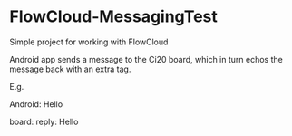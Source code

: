 # FlowCloud-MessagingTest
Simple project for working with FlowCloud

Android app sends a message to the Ci20 board, which in turn echos the message back with an extra tag.

E.g.

Android: Hello

board: reply: Hello
